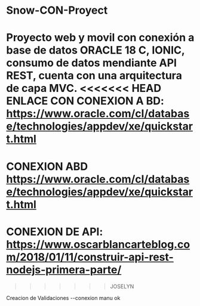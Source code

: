 # Snow-CON-Proyect 
Proyecto web y movil con conexión a base de datos ORACLE 18 C, IONIC, consumo de datos mendiante API REST, cuenta con una arquitectura de capa MVC.
<<<<<<< HEAD
ENLACE CON CONEXION A BD: https://www.oracle.com/cl/database/technologies/appdev/xe/quickstart.html
=======

# CONEXION ABD https://www.oracle.com/cl/database/technologies/appdev/xe/quickstart.html
# CONEXION DE API: https://www.oscarblancarteblog.com/2018/01/11/construir-api-rest-nodejs-primera-parte/
>>>>>>> JOSELYN


Creacion de Validaciones
--conexion manu ok